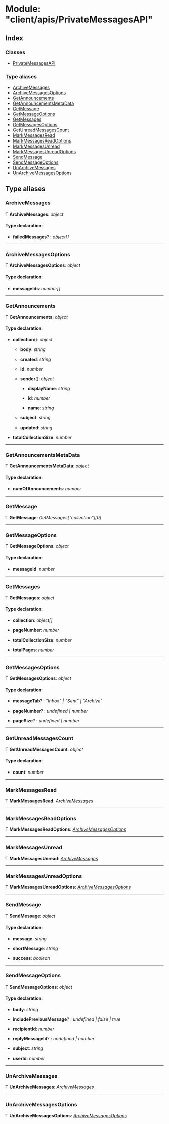 
# Module: "client/apis/PrivateMessagesAPI"

## Index

### Classes

* [PrivateMessagesAPI](../classes/_client_apis_privatemessagesapi_.privatemessagesapi.md)

### Type aliases

* [ArchiveMessages](_client_apis_privatemessagesapi_.md#archivemessages)
* [ArchiveMessagesOptions](_client_apis_privatemessagesapi_.md#archivemessagesoptions)
* [GetAnnouncements](_client_apis_privatemessagesapi_.md#getannouncements)
* [GetAnnouncementsMetaData](_client_apis_privatemessagesapi_.md#getannouncementsmetadata)
* [GetMessage](_client_apis_privatemessagesapi_.md#getmessage)
* [GetMessageOptions](_client_apis_privatemessagesapi_.md#getmessageoptions)
* [GetMessages](_client_apis_privatemessagesapi_.md#getmessages)
* [GetMessagesOptions](_client_apis_privatemessagesapi_.md#getmessagesoptions)
* [GetUnreadMessagesCount](_client_apis_privatemessagesapi_.md#getunreadmessagescount)
* [MarkMessagesRead](_client_apis_privatemessagesapi_.md#markmessagesread)
* [MarkMessagesReadOptions](_client_apis_privatemessagesapi_.md#markmessagesreadoptions)
* [MarkMessagesUnread](_client_apis_privatemessagesapi_.md#markmessagesunread)
* [MarkMessagesUnreadOptions](_client_apis_privatemessagesapi_.md#markmessagesunreadoptions)
* [SendMessage](_client_apis_privatemessagesapi_.md#sendmessage)
* [SendMessageOptions](_client_apis_privatemessagesapi_.md#sendmessageoptions)
* [UnArchiveMessages](_client_apis_privatemessagesapi_.md#unarchivemessages)
* [UnArchiveMessagesOptions](_client_apis_privatemessagesapi_.md#unarchivemessagesoptions)

## Type aliases

### <a id="archivemessages" name="archivemessages"></a>  ArchiveMessages

Ƭ **ArchiveMessages**: *object*

#### Type declaration:

* **failedMessages**? : *object[]*

___

### <a id="archivemessagesoptions" name="archivemessagesoptions"></a>  ArchiveMessagesOptions

Ƭ **ArchiveMessagesOptions**: *object*

#### Type declaration:

* **messageIds**: *number[]*

___

### <a id="getannouncements" name="getannouncements"></a>  GetAnnouncements

Ƭ **GetAnnouncements**: *object*

#### Type declaration:

* **collection**(): *object*

  * **body**: *string*

  * **created**: *string*

  * **id**: *number*

  * **sender**(): *object*

    * **displayName**: *string*

    * **id**: *number*

    * **name**: *string*

  * **subject**: *string*

  * **updated**: *string*

* **totalCollectionSize**: *number*

___

### <a id="getannouncementsmetadata" name="getannouncementsmetadata"></a>  GetAnnouncementsMetaData

Ƭ **GetAnnouncementsMetaData**: *object*

#### Type declaration:

* **numOfAnnouncements**: *number*

___

### <a id="getmessage" name="getmessage"></a>  GetMessage

Ƭ **GetMessage**: *GetMessages["collection"][0]*

___

### <a id="getmessageoptions" name="getmessageoptions"></a>  GetMessageOptions

Ƭ **GetMessageOptions**: *object*

#### Type declaration:

* **messageId**: *number*

___

### <a id="getmessages" name="getmessages"></a>  GetMessages

Ƭ **GetMessages**: *object*

#### Type declaration:

* **collection**: *object[]*

* **pageNumber**: *number*

* **totalCollectionSize**: *number*

* **totalPages**: *number*

___

### <a id="getmessagesoptions" name="getmessagesoptions"></a>  GetMessagesOptions

Ƭ **GetMessagesOptions**: *object*

#### Type declaration:

* **messageTab**? : *"Inbox" | "Sent" | "Archive"*

* **pageNumber**? : *undefined | number*

* **pageSize**? : *undefined | number*

___

### <a id="getunreadmessagescount" name="getunreadmessagescount"></a>  GetUnreadMessagesCount

Ƭ **GetUnreadMessagesCount**: *object*

#### Type declaration:

* **count**: *number*

___

### <a id="markmessagesread" name="markmessagesread"></a>  MarkMessagesRead

Ƭ **MarkMessagesRead**: *[ArchiveMessages](_client_apis_privatemessagesapi_.md#archivemessages)*

___

### <a id="markmessagesreadoptions" name="markmessagesreadoptions"></a>  MarkMessagesReadOptions

Ƭ **MarkMessagesReadOptions**: *[ArchiveMessagesOptions](_client_apis_privatemessagesapi_.md#archivemessagesoptions)*

___

### <a id="markmessagesunread" name="markmessagesunread"></a>  MarkMessagesUnread

Ƭ **MarkMessagesUnread**: *[ArchiveMessages](_client_apis_privatemessagesapi_.md#archivemessages)*

___

### <a id="markmessagesunreadoptions" name="markmessagesunreadoptions"></a>  MarkMessagesUnreadOptions

Ƭ **MarkMessagesUnreadOptions**: *[ArchiveMessagesOptions](_client_apis_privatemessagesapi_.md#archivemessagesoptions)*

___

### <a id="sendmessage" name="sendmessage"></a>  SendMessage

Ƭ **SendMessage**: *object*

#### Type declaration:

* **message**: *string*

* **shortMessage**: *string*

* **success**: *boolean*

___

### <a id="sendmessageoptions" name="sendmessageoptions"></a>  SendMessageOptions

Ƭ **SendMessageOptions**: *object*

#### Type declaration:

* **body**: *string*

* **includePreviousMessage**? : *undefined | false | true*

* **recipientId**: *number*

* **replyMessageId**? : *undefined | number*

* **subject**: *string*

* **userId**: *number*

___

### <a id="unarchivemessages" name="unarchivemessages"></a>  UnArchiveMessages

Ƭ **UnArchiveMessages**: *[ArchiveMessages](_client_apis_privatemessagesapi_.md#archivemessages)*

___

### <a id="unarchivemessagesoptions" name="unarchivemessagesoptions"></a>  UnArchiveMessagesOptions

Ƭ **UnArchiveMessagesOptions**: *[ArchiveMessagesOptions](_client_apis_privatemessagesapi_.md#archivemessagesoptions)*
